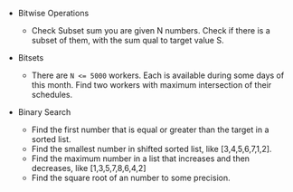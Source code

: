 - Bitwise Operations
  - Check Subset sum
      you are given N numbers. Check if there is a subset of them, with the sum qual to
      target value S.

- Bitsets
  - There are `N <= 5000` workers. Each is available during some days of this month.
      Find two workers with maximum intersection of their schedules.

- Binary Search
  - Find the first number that is equal or greater than the target in a sorted list.
  - Find the smallest number in shifted sorted list, like [3,4,5,6,7,1,2].
  - Find the maximum number in a list that increases and then decreases, like [1,3,5,7,8,6,4,2]
  - Find the square root of an number to some precision.



